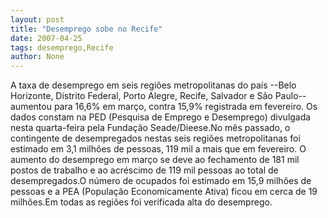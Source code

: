 ```yaml
---
layout: post
title: "Desemprego sobe no Recife"
date: 2007-04-25
tags: desemprego,Recife
author: None
---
```

A taxa de desemprego em seis regiões metropolitanas do país --Belo Horizonte, Distrito Federal, Porto Alegre, Recife, Salvador e São Paulo-- aumentou para 16,6% em março, contra 15,9% registrada em fevereiro. 
Os dados constam na PED (Pesquisa de Emprego e Desemprego) divulgada nesta quarta-feira pela Fundação Seade/Dieese.No mês passado, o contingente de desempregados nestas seis regiões metropolitanas foi estimado em 3,1 milhões de pessoas, 119 mil a mais que em fevereiro. O aumento do desemprego em março se deve ao fechamento de 181 mil postos de trabalho e ao acréscimo de 119 mil pessoas ao total de desempregados.O número de ocupados foi estimado em 15,9 milhões de pessoas e a PEA (População Economicamente Ativa) ficou em cerca de 19 milhões.Em todas as regiões foi verificada alta do desemprego.  